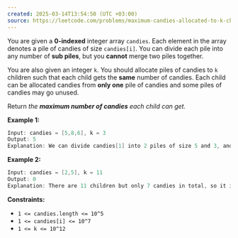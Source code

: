 ```yaml
---
created: 2025-03-14T13:54:50 (UTC +03:00)
source: https://leetcode.com/problems/maximum-candies-allocated-to-k-children/description/?envType=daily-question&envId=2025-03-14
---
```

You are given a **0-indexed** integer array `candies`. Each element in the array denotes a pile of candies of size `candies[i]`. You can divide each pile into any number of **sub piles**, but you **cannot** merge two piles together.

You are also given an integer `k`. You should allocate piles of candies to `k` children such that each child gets the **same** number of candies. Each child can be allocated candies from **only one** pile of candies and some piles of candies may go unused.

Return _the **maximum number of candies** each child can get._


**Example 1:**

``` Java
Input: candies = [5,8,6], k = 3
Output: 5
Explanation: We can divide candies[1] into 2 piles of size 5 and 3, and candies[2] into 2 piles of size 5 and 1. We now have five piles of candies of sizes 5, 5, 3, 5, and 1. We can allocate the 3 piles of size 5 to 3 children. It can be proven that each child cannot receive more than 5 candies.
```


**Example 2:**

``` Java
Input: candies = [2,5], k = 11
Output: 0
Explanation: There are 11 children but only 7 candies in total, so it is impossible to ensure each child receives at least one candy. Thus, each child gets no candy and the answer is 0.
```


**Constraints:**

-   `1 <= candies.length <= 10^5`
-   `1 <= candies[i] <= 10^7`
-   `1 <= k <= 10^12`
